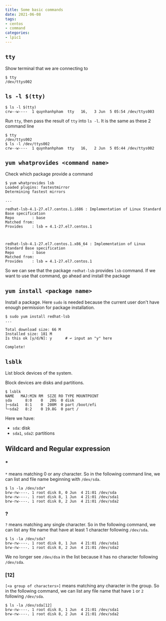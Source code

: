 ```yaml
---
title: Some basic commands
date: 2021-06-08
tags:
- centos
- command
categories:
- lpic1
---
```


## `tty`

Show terminal that we are connecting to

```
$ tty
/dev/ttys002
```

## `ls -l $(tty)`

```
$ ls -l $(tty)
crw--w----  1 quynhanhpham  tty   16,   3 Jun  5 05:54 /dev/ttys003
```

Run `tty`, then pass the result of `tty` into `ls -l`.
It is the same as these 2 command line

```
$ tty
/dev/ttys002
$ ls -l /dev/ttys002
crw--w----  1 quynhanhpham  tty   16,   2 Jun  5 05:44 /dev/ttys002
```

## `yum whatprovides <command name>`

Check which package provide a command

```
$ yum whatprovides lsb
Loaded plugins: fastestmirror
Determining fastest mirrors

...

redhat-lsb-4.1-27.el7.centos.1.i686 : Implementation of Linux Standard Base specification
Repo        : base
Matched from:
Provides    : lsb = 4.1-27.el7.centos.1



redhat-lsb-4.1-27.el7.centos.1.x86_64 : Implementation of Linux Standard Base specification
Repo        : base
Matched from:
Provides    : lsb = 4.1-27.el7.centos.1
```

So we can see that the package `redhat-lsb` provides `lsb` command. If we want to use that command, go ahead and install the package

## `yum install <package name>`

Install a package.
Here `sudo` is needed because the current user don't have enough permission for package installation.

```
$ sudo yum install redhat-lsb
...

Total download size: 66 M
Installed size: 181 M
Is this ok [y/d/N]: y      # ↩︎ input an "y" here

Complete!
```

## `lsblk`

List block devices of the system.

Block devices are disks and partitions.

```
$ lsblk
NAME   MAJ:MIN RM  SIZE RO TYPE MOUNTPOINT
sda      8:0    0   20G  0 disk 
├─sda1   8:1    0  200M  0 part /boot/efi
└─sda2   8:2    0 19.8G  0 part /
```

Here we have:

- `sda`: disk
- `sda1`, `sda2`: partitions

## Wildcard and Regular expression

### *

`*` means matching 0 or any character. So in the following command line, we can list and file name beginning with `/dev/sda`.

```
$ ls -la /dev/sda*
brw-rw----. 1 root disk 8, 0 Jun  4 21:01 /dev/sda
brw-rw----. 1 root disk 8, 1 Jun  4 21:01 /dev/sda1
brw-rw----. 1 root disk 8, 2 Jun  4 21:01 /dev/sda2
```

### ?

`?` means matching any single character. So in the following command, we can list any file name that have at least 1 character following `/dev/sda`.

```
$ ls -la /dev/sda?
brw-rw----. 1 root disk 8, 1 Jun  4 21:01 /dev/sda1
brw-rw----. 1 root disk 8, 2 Jun  4 21:01 /dev/sda2
```

We no longer see `/dev/dsa` in the list because it has no character following `/dev/sda`.

### [12]

`[<a group of characters>]` means matching any character in the group. So in the following command, we can list any file name that have `1` or `2` following `/dev/sda`.

```
$ ls -la /dev/sda[12]
brw-rw----. 1 root disk 8, 1 Jun  4 21:01 /dev/sda1
brw-rw----. 1 root disk 8, 2 Jun  4 21:01 /dev/sda2
```














